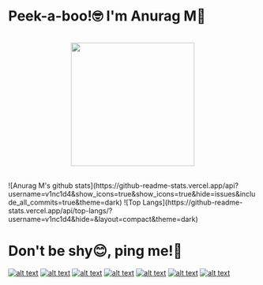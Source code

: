 # Peek-a-boo!🤓 I'm Anurag M👋
<p align="center">
<br><img src="https://github.com/v1nc1d4/v1nc1d4/blob/main/code.gif" width="250px"><br><br>
</p>
![Anurag M's github stats](https://github-readme-stats.vercel.app/api?username=v1nc1d4&show_icons=true&show_icons=true&hide=issues&include_all_commits=true&theme=dark)
![Top Langs](https://github-readme-stats.vercel.app/api/top-langs/?username=v1nc1d4&hide=&layout=compact&theme=dark)

# Don't be shy😊, ping me!📱
[![alt text][1.1]][1]
[![alt text][2.1]][2]
[![alt text][3.1]][3]
[![alt text][4.1]][4]
[![alt text][5.1]][5]
[![alt text][6.1]][6]
[![alt text][7.1]][7]

[1.1]: https://img.icons8.com/ios-glyphs/30/000000/twitter-squared.png
[2.1]: https://img.icons8.com/ios-glyphs/30/000000/instagram-new.png
[3.1]: https://img.icons8.com/ios-glyphs/30/000000/facebook.png
[4.1]: https://img.icons8.com/ios-glyphs/30/000000/linkedin.png
[5.1]: https://img.icons8.com/ios-glyphs/30/000000/whatsapp.png
[6.1]: https://img.icons8.com/ios-glyphs/30/000000/github.png
[7.1]: https://img.icons8.com/ios-glyphs/30/000000/secured-letter.png

[1]: https://www.twitter.com/v1nc1d4
[2]: https://www.instagram.com/v1nc1d4
[3]: https://www.facebook.com/v1nc1d4
[4]: https://www.linkedin.com/in/v1nc1d4
[5]: https://wa.me/message/LK6AFWK4XMNUP1
[6]: https://github.com/v1nc1d4
[7]: mailto:anuragam1111@gmail.com
